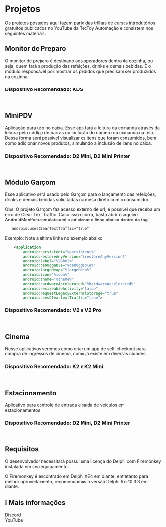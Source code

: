 # Projetos
Os projetos postados aqui fazem parte das trilhas de cursos introdutórios gratuitos publicados no YouTube da TecToy Automação e consistem nos seguintes materiais:

## Monitor de Preparo
O monitor de preparo é destinado aos operadores dentro da cozinha, ou seja, quem fará a produção das refeições, drinks e demais bebidas. É o módulo responsável por mostrar os pedidos que precisam ser produzidos na cozinha.

### <b>Dispositivo Recomendado</b>: KDS
</br>

## MiniPDV
Aplicação para uso no caixa. Esse app fará a leitura da comanda através da leitura pelo código de barras ou inclusão do número da comanda na tela. Dessa forma será possível visualizar os itens que foram consumidos, bem como adicionar novos produtos, simulando a inclusão de itens no caixa.

### <b>Dispositivo Recomendado</b>: D2 Mini, D2 Mini Printer
</br>

## Módulo Garçom
Esse aplicativo será usado pelo Garçom para o lançamento das refeições, drinks e demais bebidas solicitadas na mesa direto com o consumidor.

Obs: O projeto Garçom faz acesso externo de url, é possível que receba um erro de Clear Text Traffic. Caso isso ocorra, basta abrir o arquivo AndroidManifest.template.xml e adicionar a linha abaixo dentro da tag <application>

```xml
   android:usesClearTextTraffic="true"
```

Exemplo: Note a última linha no exemplo abaixo

```xml
    <application
        android:persistent="%persistent%"
        android:restoreAnyVersion="%restoreAnyVersion%"
        android:label="%label%"
        android:debuggable="%debuggable%"
        android:largeHeap="%largeHeap%"
        android:icon="%icon%"
        android:theme="%theme%"
        android:hardwareAccelerated="%hardwareAccelerated%"
        android:resizeableActivity="false"
        android:requestLegacyExternalStorage="true"
        android:usesCleartextTraffic="true">
```



### <b>Dispositivo Recomendado</b>: V2 e V2 Pro
</br>

## Cinema
Nesse aplicativos veremos como criar um app de self-checkout para compra de ingressos de cinema, como já existe em diversas cidades.

### <b>Dispositivo Recomendado</b>: K2 e K2 Mini
</br>

## Estacionamento
Aplicativo para controle de entrada e saída de veículos em estacionamentos.

### <b>Dispositivo Recomendado</b>: D2 Mini, D2 Mini Printer
</br>

## Requisitos
O desenvolvedor necessitará possui uma licença do Delphi com Firemonkey instalada em seu equipamento. 

O Firemonkey é encontrado em Delphi XE4 em diante, entretanto para melhor aproveitamento, recomendamos a versão Delphi Rio 10.3.3 em diante.

## ℹ Mais informações
Discord <LINK></br>
YouTube <LINK></br>